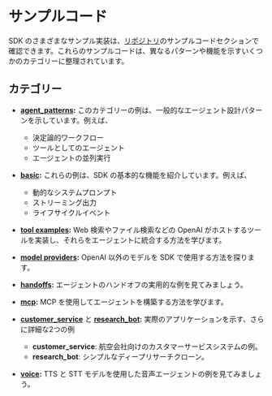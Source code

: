 # サンプルコード

SDK のさまざまなサンプル実装は、[リポジトリ](https://github.com/openai/openai-agents-python/tree/main/examples)のサンプルコードセクションで確認できます。これらのサンプルコードは、異なるパターンや機能を示すいくつかのカテゴリーに整理されています。

## カテゴリー

- **[agent_patterns](https://github.com/openai/openai-agents-python/tree/main/examples/agent_patterns):**
  このカテゴリーの例は、一般的なエージェント設計パターンを示しています。例えば、

    - 決定論的ワークフロー
    - ツールとしてのエージェント
    - エージェントの並列実行

- **[basic](https://github.com/openai/openai-agents-python/tree/main/examples/basic):**
  これらの例は、SDK の基本的な機能を紹介しています。例えば、

    - 動的なシステムプロンプト
    - ストリーミング出力
    - ライフサイクルイベント

- **[tool examples](https://github.com/openai/openai-agents-python/tree/main/examples/tools):**
  Web 検索やファイル検索などの OpenAI がホストするツールを実装し、それらをエージェントに統合する方法を学びます。

- **[model providers](https://github.com/openai/openai-agents-python/tree/main/examples/model_providers):**
  OpenAI 以外のモデルを SDK で使用する方法を探ります。

- **[handoffs](https://github.com/openai/openai-agents-python/tree/main/examples/handoffs):**
  エージェントのハンドオフの実用的な例を見てみましょう。

- **[mcp](https://github.com/openai/openai-agents-python/tree/main/examples/mcp):**
  MCP を使用してエージェントを構築する方法を学びます。

- **[customer_service](https://github.com/openai/openai-agents-python/tree/main/examples/customer_service)** と **[research_bot](https://github.com/openai/openai-agents-python/tree/main/examples/research_bot):**
  実際のアプリケーションを示す、さらに詳細な2つの例

    - **customer_service**: 航空会社向けのカスタマーサービスシステムの例。
    - **research_bot**: シンプルなディープリサーチクローン。

- **[voice](https://github.com/openai/openai-agents-python/tree/main/examples/voice):**
  TTS と STT モデルを使用した音声エージェントの例を見てみましょう。